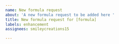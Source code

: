 ```yaml
---
name: New formula request
about: 'A new formula request to be added here '
title: New formula request for [formula]
labels: enhancement
assignees: smileycreations15

---
```



